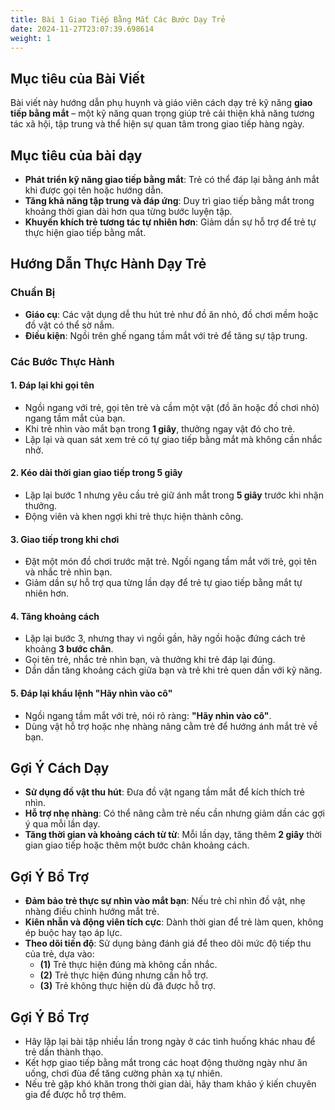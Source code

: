 ```yaml
---
title: Bài 1 Giao Tiếp Bằng Mắt Các Bước Dạy Trẻ 
date: 2024-11-27T23:07:39.698614
weight: 1
---
```


## Mục tiêu của Bài Viết  

Bài viết này hướng dẫn phụ huynh và giáo viên cách dạy trẻ kỹ năng **giao tiếp bằng mắt** – một kỹ năng quan trọng giúp trẻ cải thiện khả năng tương tác xã hội, tập trung và thể hiện sự quan tâm trong giao tiếp hàng ngày.

## Mục tiêu của bài dạy  

- **Phát triển kỹ năng giao tiếp bằng mắt**: Trẻ có thể đáp lại bằng ánh mắt khi được gọi tên hoặc hướng dẫn.  
- **Tăng khả năng tập trung và đáp ứng**: Duy trì giao tiếp bằng mắt trong khoảng thời gian dài hơn qua từng bước luyện tập.  
- **Khuyến khích trẻ tương tác tự nhiên hơn**: Giảm dần sự hỗ trợ để trẻ tự thực hiện giao tiếp bằng mắt.  

## Hướng Dẫn Thực Hành Dạy Trẻ  

### Chuẩn Bị  

- **Giáo cụ**: Các vật dụng dễ thu hút trẻ như đồ ăn nhỏ, đồ chơi mềm hoặc đồ vật có thể sờ nắm.  
- **Điều kiện**: Ngồi trên ghế ngang tầm mắt với trẻ để tăng sự tập trung.  

### Các Bước Thực Hành  

#### 1. Đáp lại khi gọi tên  
- Ngồi ngang với trẻ, gọi tên trẻ và cầm một vật (đồ ăn hoặc đồ chơi nhỏ) ngang tầm mắt của bạn.  
- Khi trẻ nhìn vào mắt bạn trong **1 giây**, thưởng ngay vật đó cho trẻ.  
- Lặp lại và quan sát xem trẻ có tự giao tiếp bằng mắt mà không cần nhắc nhở.  

#### 2. Kéo dài thời gian giao tiếp trong 5 giây  
- Lặp lại bước 1 nhưng yêu cầu trẻ giữ ánh mắt trong **5 giây** trước khi nhận thưởng.  
- Động viên và khen ngợi khi trẻ thực hiện thành công.  

#### 3. Giao tiếp trong khi chơi  
- Đặt một món đồ chơi trước mặt trẻ. Ngồi ngang tầm mắt với trẻ, gọi tên và nhắc trẻ nhìn bạn.  
- Giảm dần sự hỗ trợ qua từng lần dạy để trẻ tự giao tiếp bằng mắt tự nhiên hơn.  

#### 4. Tăng khoảng cách  
- Lặp lại bước 3, nhưng thay vì ngồi gần, hãy ngồi hoặc đứng cách trẻ khoảng **3 bước chân**.  
- Gọi tên trẻ, nhắc trẻ nhìn bạn, và thưởng khi trẻ đáp lại đúng.  
- Dần dần tăng khoảng cách giữa bạn và trẻ khi trẻ quen dần với kỹ năng.  

#### 5. Đáp lại khẩu lệnh "Hãy nhìn vào cô"  
- Ngồi ngang tầm mắt với trẻ, nói rõ ràng: **"Hãy nhìn vào cô"**.  
- Dùng vật hỗ trợ hoặc nhẹ nhàng nâng cằm trẻ để hướng ánh mắt trẻ về bạn.  

## Gợi Ý Cách Dạy  

- **Sử dụng đồ vật thu hút**: Đưa đồ vật ngang tầm mắt để kích thích trẻ nhìn.  
- **Hỗ trợ nhẹ nhàng**: Có thể nâng cằm trẻ nếu cần nhưng giảm dần các gợi ý qua mỗi lần dạy.  
- **Tăng thời gian và khoảng cách từ từ**: Mỗi lần dạy, tăng thêm **2 giây** thời gian giao tiếp hoặc thêm một bước chân khoảng cách.  

## Gợi Ý Bổ Trợ  

- **Đảm bảo trẻ thực sự nhìn vào mắt bạn**: Nếu trẻ chỉ nhìn đồ vật, nhẹ nhàng điều chỉnh hướng mắt trẻ.  
- **Kiên nhẫn và động viên tích cực**: Dành thời gian để trẻ làm quen, không ép buộc hay tạo áp lực.  
- **Theo dõi tiến độ**: Sử dụng bảng đánh giá để theo dõi mức độ tiếp thu của trẻ, dựa vào:  
  - **(1)** Trẻ thực hiện đúng mà không cần nhắc.  
  - **(2)** Trẻ thực hiện đúng nhưng cần hỗ trợ.  
  - **(3)** Trẻ không thực hiện dù đã được hỗ trợ.  

## Gợi Ý Bổ Trợ  

- Hãy lặp lại bài tập nhiều lần trong ngày ở các tình huống khác nhau để trẻ dần thành thạo.  
- Kết hợp giao tiếp bằng mắt trong các hoạt động thường ngày như ăn uống, chơi đùa để tăng cường phản xạ tự nhiên.  
- Nếu trẻ gặp khó khăn trong thời gian dài, hãy tham khảo ý kiến chuyên gia để được hỗ trợ thêm.  




